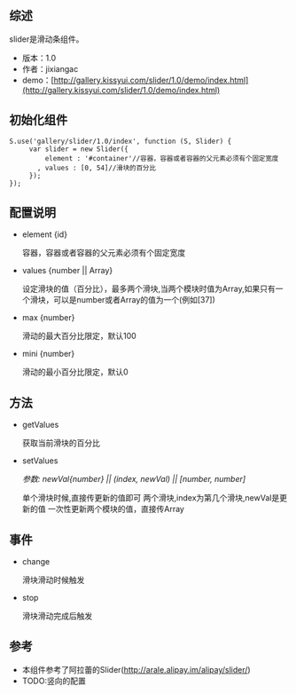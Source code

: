 ## 综述

   slider是滑动条组件。

* 版本：1.0
* 作者：jixiangac
* demo：[http://gallery.kissyui.com/slider/1.0/demo/index.html](http://gallery.kissyui.com/slider/1.0/demo/index.html)

## 初始化组件

    S.use('gallery/slider/1.0/index', function (S, Slider) {
         var slider = new Slider({
             element : '#container'//容器，容器或者容器的父元素必须有个固定宽度
           , values : [0, 54]//滑块的百分比
         });
    });

## 配置说明
   
   + element {id}

     容器，容器或者容器的父元素必须有个固定宽度

   + values {number || Array}

     设定滑块的值（百分比），最多两个滑块,当两个模块时值为Array,如果只有一个滑块，可以是number或者Array的值为一个(例如[37])

   + max {number}

     滑动的最大百分比限定，默认100

   + mini {number}

     滑动的最小百分比限定，默认0

## 方法

   + getValues
    
     获取当前滑块的百分比

   + setValues 
   
     *参数: newVal{number} || (index, newVal) || [number, number]*

     单个滑块时候,直接传更新的值即可
     两个滑块,index为第几个滑块,newVal是更新的值
     一次性更新两个模块的值，直接传Array

## 事件

   + change
   
     滑块滑动时候触发

   + stop
   
     滑块滑动完成后触发

## 参考

   + 本组件参考了阿拉蕾的Slider(http://arale.alipay.im/alipay/slider/)
   + TODO:竖向的配置

